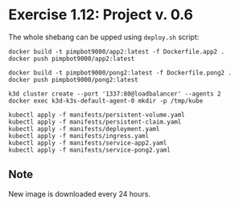 # Exercise 1.12: Project v. 0.6

The whole shebang can be upped using ```deploy.sh``` script:

```
docker build -t pimpbot9000/app2:latest -f Dockerfile.app2 .
docker push pimpbot9000/app2:latest

docker build -t pimpbot9000/pong2:latest -f Dockerfile.pong2 .
docker push pimpbot9000/pong2:latest

k3d cluster create --port '1337:80@loadbalancer' --agents 2
docker exec k3d-k3s-default-agent-0 mkdir -p /tmp/kube

kubectl apply -f manifests/persistent-volume.yaml
kubectl apply -f manifests/persistent-claim.yaml
kubectl apply -f manifests/deployment.yaml
kubectl apply -f manifests/ingress.yaml
kubectl apply -f manifests/service-app2.yaml
kubectl apply -f manifests/service-pong2.yaml
```

## Note 
New image is downloaded every 24 hours.
